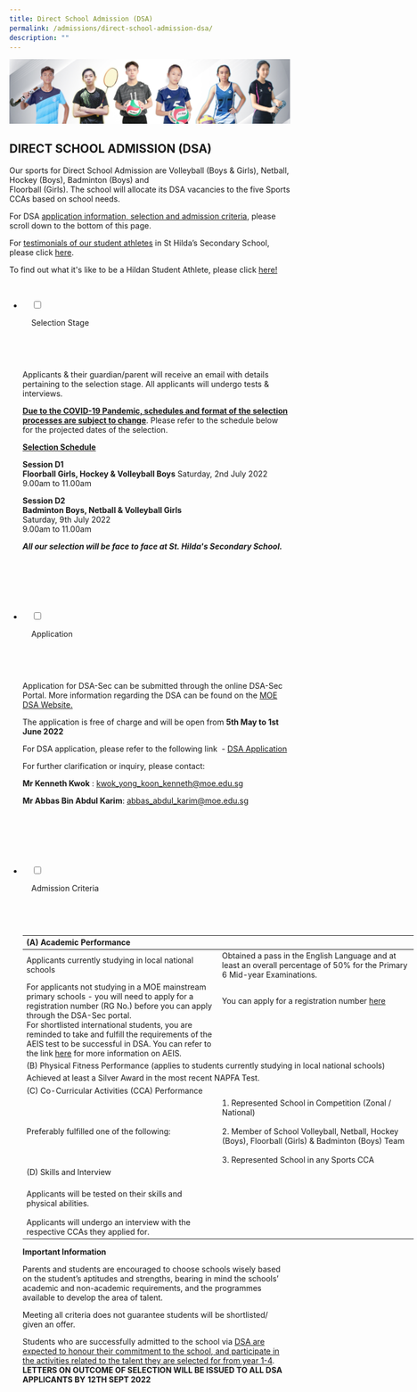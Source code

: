 ```yaml
---
title: Direct School Admission (DSA)
permalink: /admissions/direct-school-admission-dsa/
description: ""
---
```

![](/images/Admissions/DSA%20Banner.jpg)

DIRECT SCHOOL ADMISSION (DSA)
-----------------------------

Our sports for Direct School Admission are Volleyball (Boys & Girls), Netball, Hockey (Boys), Badminton (Boys) and  
Floorball (Girls). The school will allocate its DSA vacancies to the five Sports CCAs based on school needs.

For DSA <u>application information, selection and admission criteria</u>, please scroll down to the bottom of this page.

For <u>testimonials of our student athletes</u> in St Hilda’s Secondary School, please click [here](/files/DSA%20Message%20%20Testimonial%20Brochure.pdf). 

To find out what it's like to be a Hildan Student Athlete, please click [here!](https://sites.google.com/moe.edu.sg/hildanstudentathlete/home)




<ul class="jekyllcodex_accordion">

  <li>

    <input type="checkbox" id="accordion1">

    <label for="accordion1">Selection Stage</label>

    <div>

      <p>Applicants & their guardian/parent will receive an email with details pertaining to the selection stage. All applicants will undergo tests & interviews.

<b><u>Due to the COVID-19 Pandemic, schedules and format of the selection processes are subject to change</u></b>. Please refer to the schedule below for the projected dates of the selection.

<b><u>Selection Schedule</u></b>

<b>Session D1</b>  
<b>Floorball Girls, Hockey & Volleyball Boys</b>
Saturday, 2nd July 2022  
9.00am to 11.00am

  

<b>Session D2</b>  
<b>Badminton Boys, Netball & Volleyball Girls</b>  
Saturday, 9th July 2022  
9.00am to 11.00am

  

<b><i>All our selection will be face to face at St. Hilda's Secondary School.</i></b>				
			
</p>

    </div>

</li>  

  <li>

    <input type="checkbox" id="accordion2">

    <label for="accordion2">Application</label>

    <div>

      <p>Application for DSA-Sec can be submitted through the online DSA-Sec Portal. More information regarding the DSA can be found on the [MOE DSA Website.](https://www.moe.gov.sg/secondary/dsa)   

  

The application is free of charge and will be open from **5th May to 1st June 2022**

  

For DSA application, please refer to the following link  - [DSA Application](https://www.moe.gov.sg/secondary/dsa/application)

For further clarification or inquiry, please contact:

**Mr Kenneth Kwok** : [kwok_yong_koon_kenneth@moe.edu.sg](mailto:kwok_yong_koon_kenneth@moe.edu.sg)

**Mr Abbas Bin Abdul Karim**: [abbas_abdul_karim@moe.edu.sg](mailto:abbas_abdul_karim@moe.edu.sg)</p>

    </div>

  </li>

  <li>

    <input type="checkbox" id="accordion3">

    <label for="accordion3">Admission Criteria</label>

    <div>

      <p>

<table style="undefined;table-layout: fixed; width: 702px">
<colgroup>
<col style="width: 351px">
<col style="width: 351px">
</colgroup>
<thead>
  <tr>
    <th colspan="2">(A) Academic Performance</th>
  </tr>
</thead>
<tbody>
  <tr>
    <td>Applicants currently studying in local national schools</td>
    <td>Obtained a pass in the English Language and at least an overall percentage of 50% for the Primary 6 Mid-year Examinations.</td>
  </tr>
  <tr>
    <td>For applicants not studying in a MOE mainstream primary schools - you will need to apply for a registration number (RG No.) before you can apply through the DSA-Sec portal.<br>For shortlisted international students, you are reminded to take and fulfill the requirements of the AEIS test to be successful in DSA. You can refer to the link <a href="https://www.moe.gov.sg/international-students/aeis">here</a> for more information on AEIS.</td>
    <td>You can apply for a registration number <a href="https://www.moe.gov.sg/secondary/dsa/application?pt=Non-mainstream%20school">here</a><br><br><br><br><br></td>
  </tr>
  <tr>
    <td colspan="2">(B) Physical Fitness Performance (applies to students currently studying in local national schools)</td>
  </tr>
  <tr>
    <td colspan="2">Achieved at least a Silver Award in the most recent NAPFA Test.<br></td>
  </tr>
  <tr>
    <td colspan="2">(C) Co-Curricular Activities (CCA) Performance</td>
  </tr>
  <tr>
    <td>Preferably fulfilled one of the following:</td>
    <td>1. Represented School in Competition (Zonal / National) <br><br>2. Member of School Volleyball, Netball, Hockey (Boys), Floorball (Girls) &amp; Badminton (Boys) Team<br><br>3. Represented School in any Sports CCA</td>
  </tr>
  <tr>
    <td colspan="2">(D) Skills and Interview</td>
  </tr>
  <tr>
    <td><br>Applicants will be tested on their skills and physical abilities.<br><br>Applicants will undergo an interview with the respective CCAs they applied for.<br></td>
    <td></td>
  </tr>
</tbody>
</table>
			
**Important Information**  
  
Parents and students are encouraged to choose schools wisely based on the student’s aptitudes and strengths, bearing in mind the schools’ academic and non-academic requirements, and the programmes available to develop the area of talent.   
  
Meeting all criteria does not guarantee students will be shortlisted/ given an offer.  
  
Students who are successfully admitted to the school via <u>DSA are expected to honour their commitment to the school, and participate in the activities related to the talent they are selected for from year 1-4</u>.   
**LETTERS ON OUTCOME OF SELECTION WILL BE ISSUED TO ALL DSA APPLICANTS BY** **12TH SEPT 2022**			

      </p>

    </div>

  </li>

</ul>